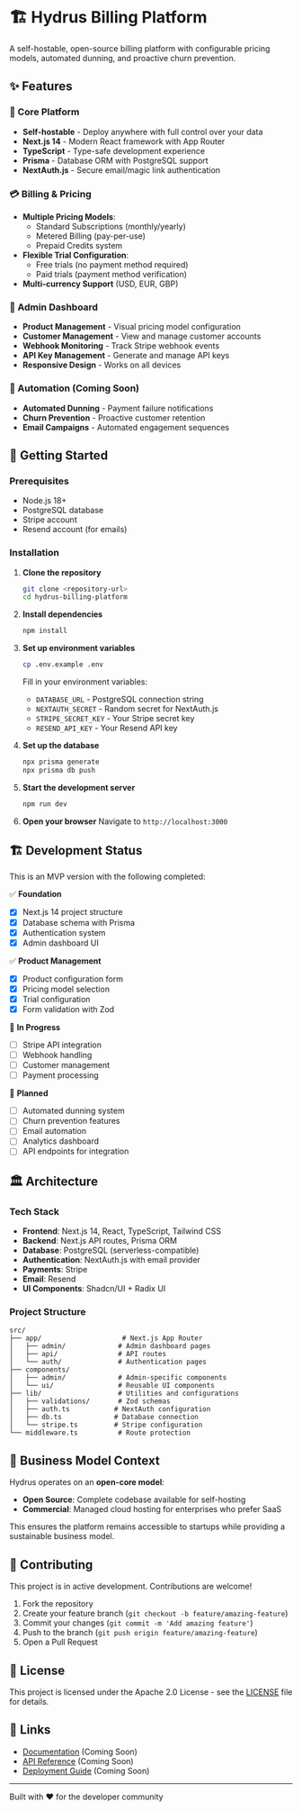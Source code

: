 # 🏗️ Hydrus Billing Platform

A self-hostable, open-source billing platform with configurable pricing models, automated dunning, and proactive churn prevention.

## ✨ Features

### 🎯 Core Platform
- **Self-hostable** - Deploy anywhere with full control over your data
- **Next.js 14** - Modern React framework with App Router
- **TypeScript** - Type-safe development experience
- **Prisma** - Database ORM with PostgreSQL support
- **NextAuth.js** - Secure email/magic link authentication

### 💳 Billing & Pricing
- **Multiple Pricing Models**:
  - Standard Subscriptions (monthly/yearly)
  - Metered Billing (pay-per-use)
  - Prepaid Credits system
- **Flexible Trial Configuration**:
  - Free trials (no payment method required)
  - Paid trials (payment method verification)
- **Multi-currency Support** (USD, EUR, GBP)

### 🎨 Admin Dashboard
- **Product Management** - Visual pricing model configuration
- **Customer Management** - View and manage customer accounts
- **Webhook Monitoring** - Track Stripe webhook events
- **API Key Management** - Generate and manage API keys
- **Responsive Design** - Works on all devices

### 🔄 Automation (Coming Soon)
- **Automated Dunning** - Payment failure notifications
- **Churn Prevention** - Proactive customer retention
- **Email Campaigns** - Automated engagement sequences

## 🚀 Getting Started

### Prerequisites
- Node.js 18+ 
- PostgreSQL database
- Stripe account
- Resend account (for emails)

### Installation

1. **Clone the repository**
   ```bash
   git clone <repository-url>
   cd hydrus-billing-platform
   ```

2. **Install dependencies**
   ```bash
   npm install
   ```

3. **Set up environment variables**
   ```bash
   cp .env.example .env
   ```
   
   Fill in your environment variables:
   - `DATABASE_URL` - PostgreSQL connection string
   - `NEXTAUTH_SECRET` - Random secret for NextAuth.js
   - `STRIPE_SECRET_KEY` - Your Stripe secret key
   - `RESEND_API_KEY` - Your Resend API key

4. **Set up the database**
   ```bash
   npx prisma generate
   npx prisma db push
   ```

5. **Start the development server**
   ```bash
   npm run dev
   ```

6. **Open your browser**
   Navigate to `http://localhost:3000`

## 🏗️ Development Status

This is an MVP version with the following completed:

✅ **Foundation**
- [x] Next.js 14 project structure
- [x] Database schema with Prisma
- [x] Authentication system
- [x] Admin dashboard UI

✅ **Product Management**
- [x] Product configuration form
- [x] Pricing model selection
- [x] Trial configuration
- [x] Form validation with Zod

🚧 **In Progress**
- [ ] Stripe API integration
- [ ] Webhook handling
- [ ] Customer management
- [ ] Payment processing

🔮 **Planned**
- [ ] Automated dunning system
- [ ] Churn prevention features
- [ ] Email automation
- [ ] Analytics dashboard
- [ ] API endpoints for integration

## 🏛️ Architecture

### Tech Stack
- **Frontend**: Next.js 14, React, TypeScript, Tailwind CSS
- **Backend**: Next.js API routes, Prisma ORM
- **Database**: PostgreSQL (serverless-compatible)
- **Authentication**: NextAuth.js with email provider
- **Payments**: Stripe
- **Email**: Resend
- **UI Components**: Shadcn/UI + Radix UI

### Project Structure
```
src/
├── app/                    # Next.js App Router
│   ├── admin/             # Admin dashboard pages
│   ├── api/               # API routes
│   └── auth/              # Authentication pages
├── components/
│   ├── admin/             # Admin-specific components
│   └── ui/                # Reusable UI components
├── lib/                   # Utilities and configurations
│   ├── validations/       # Zod schemas
│   ├── auth.ts           # NextAuth configuration
│   ├── db.ts             # Database connection
│   └── stripe.ts         # Stripe configuration
└── middleware.ts          # Route protection
```

## 🎯 Business Model Context

Hydrus operates on an **open-core model**:

- **Open Source**: Complete codebase available for self-hosting
- **Commercial**: Managed cloud hosting for enterprises who prefer SaaS

This ensures the platform remains accessible to startups while providing a sustainable business model.

## 🤝 Contributing

This project is in active development. Contributions are welcome!

1. Fork the repository
2. Create your feature branch (`git checkout -b feature/amazing-feature`)
3. Commit your changes (`git commit -m 'Add amazing feature'`)
4. Push to the branch (`git push origin feature/amazing-feature`)
5. Open a Pull Request

## 📄 License

This project is licensed under the Apache 2.0 License - see the [LICENSE](LICENSE) file for details.

## 🔗 Links

- [Documentation](docs/) (Coming Soon)
- [API Reference](docs/api/) (Coming Soon)
- [Deployment Guide](docs/deployment/) (Coming Soon)

---

Built with ❤️ for the developer community